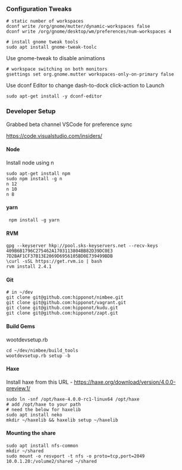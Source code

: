 ### Configuration Tweaks


```
# static number of workspaces
dconf write /org/gnome/mutter/dynamic-workspaces false
dconf write /org/gnome/desktop/wm/preferences/num-workspaces 4
```

```
# install gnome tweak tools
sudo apt install gnome-tweak-toolc
```
Use gnome-tweak to disable animations
```
# workspace switching on both monitors 
gsettings set org.gnome.mutter workspaces-only-on-primary false
```

Use dconf Editor to change dash-to-dock click-action to Launch
```
sudo apt-get install -y dconf-editor
```
### Developer Setup

Grabbed beta channel VSCode for preference sync

https://code.visualstudio.com/insiders/ 

#### Node

Install node using n
```
sudo apt-get install npm
sudo npm install -g n
n 12
n 10
n 8
```

#### yarn

``` npm install -g yarn```

#### RVM
```
gpg --keyserver hkp://pool.sks-keyservers.net --recv-keys 409B6B1796C275462A1703113804BB82D39DC0E3 7D2BAF1CF37B13E2069D6956105BD0E739499BDB
\curl -sSL https://get.rvm.io | bash
rvm install 2.4.1
```
#### Git
```
# in ~/dev
git clone git@github.com:hipponot/nimbee.git
git clone git@github.com:hipponot/vagrant.git
git clone git@github.com:hipponot/kudu.git
git clone git@github.com:hipponot/zapt.git
```
#### Build Gems
wootdevsetup.rb
```
cd ~/dev/nimbee/build_tools
wootdevsetup.rb setup -b
```

#### Haxe
Install haxe from this URL - https://haxe.org/download/version/4.0.0-preview.1/
```
sudo ln -snf /opt/haxe-4.0.0-rc1-linux64 /opt/haxe
# add /opt/haxe to your path
# need the below for haxelib
sudo apt install neko
mkdir ~/haxelib && haxelib setup ~/haxelib
```

#### Mounting the share
```
sudo apt install nfs-common
mkdir ~/shared
sudo mount -o resvport -t nfs -o proto=tcp,port=2049 10.0.1.20:/volume2/shared ~/shared
```
